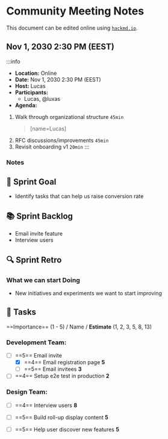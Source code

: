 # Community Meeting Notes

This document can be edited online using [`hackmd.io`](https://hackmd.io/P7WKiyZSTpCeyfpj3Lm2Fw).



## Nov 1, 2030 2:30 PM (EEST)

:::info
- **Location:** Online
- **Date:** Nov 1, 2030 2:30 PM (EEST)
- **Host:** Lucas
- **Participants:**
    - Lucas, @luxas
- **Agenda:**

1. Walk through organizational structure `45min`
	> [name=Lucas]
2. RFC discussions/improvements `45min`
3. Revisit onboarding v1 `20min`
:::

### Notes 
<!-- Other important details discussed during the meeting can be entered here. -->

:dart: Sprint Goal
---
- Identify tasks that can help us raise conversion rate

:books: Sprint Backlog
---
- Email invite feature
- Interview users

:mag: Sprint Retro
---
### What we can start Doing
- New initiatives and experiments we want to start improving

:closed_book: Tasks
--
==Importance== (1 - 5) / Name / **Estimate** (1, 2, 3, 5, 8, 13)
### Development Team:
- [ ] ==5== Email invite
  - [x] ==4== Email registration page **5**
  - [ ] ==5== Email invitees **3**
- [ ] ==4== Setup e2e test in production **2**

### Design Team:
- [ ] ==4== Interview users **8**
- [ ] ==5== Build roll-up display content **5**
- [ ] ==5== Help user discover new features **5**

